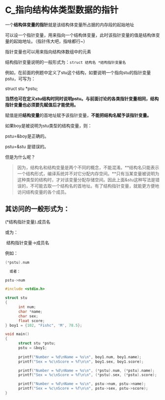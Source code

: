 # C_指向结构体类型数据的指针

一个**结构体变量的指针**就是该结构体变量所占据的内存段的起始地址

可以设一个指针变量，用来指向一个结构体变量，此时该指针变量的值是结构体变量的起始地址。（指针伟大吧，指啥都行~）

指针变量也可以用来指向结构体数组中的元素

结构指针变量说明的一般形式为：`struct 结构名 *结构指针变量名`

例如，在前面的例题中定义了stu这个结构，如要说明一个指向stu的指针变量pstu，可写为：

   struct stu  *pstu;

**当然也可在定义stu结构时同时说明pstu。**与前面讨论的各类指针变量相同**，结构指针变量也必须要先赋值后才能使用。** 



赋值是把**结构变量**的首地址赋予该指针变量，**不能把结构名赋予该指针变量。**

如果boy是被说明为stu类型的结构变量，则：

 pstu=&boy是正确的。

 pstu=&stu 是错误的。

但是为什么呢？

> 因为，结构名和结构变量是两个不同的概念，不能混淆。**结构名只能表示一个结构形式，编译系统并不对它分配内存空间。**只有当某变量被说明为这种类型的结构时，才对该变量分配存储空间。因此上面&stu这种写法是错误的，不可能去取一个结构名的首地址。有了结构指针变量，就能更方便地访问结构变量的各个成员。

## 其访问的一般形式为：

   (*结构指针变量).成员名

或为：

​        结构指针变量->成员名

例如：

```c
(*pstu).num

  或者：

pstu->num
```

```c
#include <stdio.h>

struct stu
{      
      int num;     
      char *name;      
      char sex;      
      float score;      
} boy1 = {102, "Fishc", 'M', 78.5};

void main()
{
      struct stu *pstu;
      pstu = &boy1;
      
      printf("Number = %d\nName = %s\n", boy1.num, boy1.name);      
      printf("Sex = %c\nScore = %f\n\n", boy1.sex, boy1.score);      

      printf("Number = %d\nName = %s\n", (*pstu).num, (*pstu).name);      
      printf("Sex = %c\nScore = %f\n\n", (*pstu).sex, (*pstu).score);      

      printf("Number = %d\nName = %s\n", pstu->num, pstu->name);      
      printf("Sex = %c\nScore = %f\n\n", pstu->sex, pstu->score);      
}


```